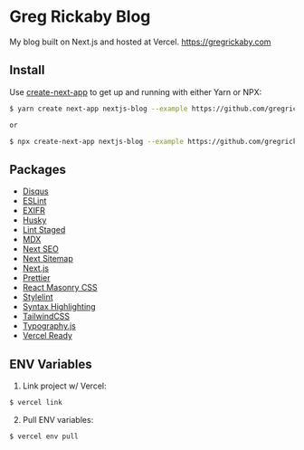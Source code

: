 # Greg Rickaby Blog

My blog built on Next.js and hosted at Vercel. https://gregrickaby.com

## Install

Use [create-next-app](https://www.npmjs.com/package/create-next-app) to get up and running with either Yarn or NPX:

```bash
$ yarn create next-app nextjs-blog --example https://github.com/gregrickaby/nextjs-blog

or

$ npx create-next-app nextjs-blog --example https://github.com/gregrickaby/nextjs-blog
```

## Packages

- [Disqus](https://github.com/disqus/disqus-react)
- [ESLint](https://eslint.org/)
- [EXIFR](https://github.com/MikeKovarik/exifr)
- [Husky](https://github.com/typicode/husky)
- [Lint Staged](https://github.com/okonet/lint-staged)
- [MDX](https://mdxjs.com/)
- [Next SEO](https://github.com/garmeeh/next-seo#usage)
- [Next Sitemap](https://github.com/iamvishnusankar/next-sitemap)
- [Next.js](https://nextjs.org/)
- [Prettier](https://github.com/prettier/prettier)
- [React Masonry CSS](https://github.com/paulcollett/react-masonry-css)
- [Stylelint](https://stylelint.io/)
- [Syntax Highlighting](https://github.com/sergioramos/remark-prism)
- [TailwindCSS](https://tailwindcss.com/)
- [Typography.js](https://github.com/KyleAMathews/typography.js)
- [Vercel Ready](https://vercel.com/)

## ENV Variables

1. Link project w/ Vercel:

```bash
$ vercel link
```

2. Pull ENV variables:

```bash
$ vercel env pull
```
